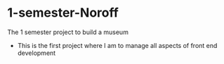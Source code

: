 # 1-semester-Noroff

The 1 semester project to build a museum

- This is the first project where I am to manage
  all aspects of front end development
